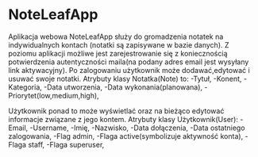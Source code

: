 # NoteLeafApp

Aplikacja webowa NoteLeafApp służy do gromadzenia notatek na indywidualnych kontach
(notatki są zapisywane w bazie danych). Z poziomu aplikacji możliwe jest zarejestrowanie się z 
koniecznością potwierdzenia autentyczności maila(na podany adres email jest wysyłany link aktywacyjny).
Po zalogowaniu użytkownik może dodawać,edytować i usuwać swoje notatki.
Atrybuty klasy Notatka(Note) to:
	-Tytuł,
	-Konent,
	-Kategoria,
	-Data utworzenia,
	-Data wykonania(planowana),
	-Priorytet(low,medium,high),
	
	
Użytkownik ponad to może wyświetlać oraz na bieżąco edytować informacje związane z jego kontem.
Atrybuty klasy Użytkownik(User):
	-Email,
	-Username,
	-Imię,
	-Nazwisko,
	-Data dołączenia,
	-Data ostatniego zalogowania,
	-Flag admin,
	-Flaga active(symbolizuje aktywność konta),
	-Flaga staff,
	-Flaga superuser,